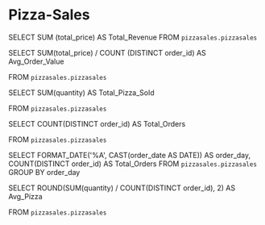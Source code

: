 # Pizza-Sales

SELECT
SUM (total_price) AS Total_Revenue
FROM `pizzasales.pizzasales`




SELECT SUM(total_price) / COUNT (DISTINCT order_id) AS Avg_Order_Value

FROM `pizzasales.pizzasales`




SELECT SUM(quantity) AS Total_Pizza_Sold

FROM `pizzasales.pizzasales`






SELECT COUNT(DISTINCT order_id) AS Total_Orders

FROM `pizzasales.pizzasales`







SELECT
  FORMAT_DATE('%A', CAST(order_date AS DATE)) AS order_day, COUNT(DISTINCT order_id) AS Total_Orders
FROM `pizzasales.pizzasales`
GROUP BY order_day



SELECT ROUND(SUM(quantity) / COUNT(DISTINCT order_id), 2) AS Avg_Pizza

FROM `pizzasales.pizzasales`
